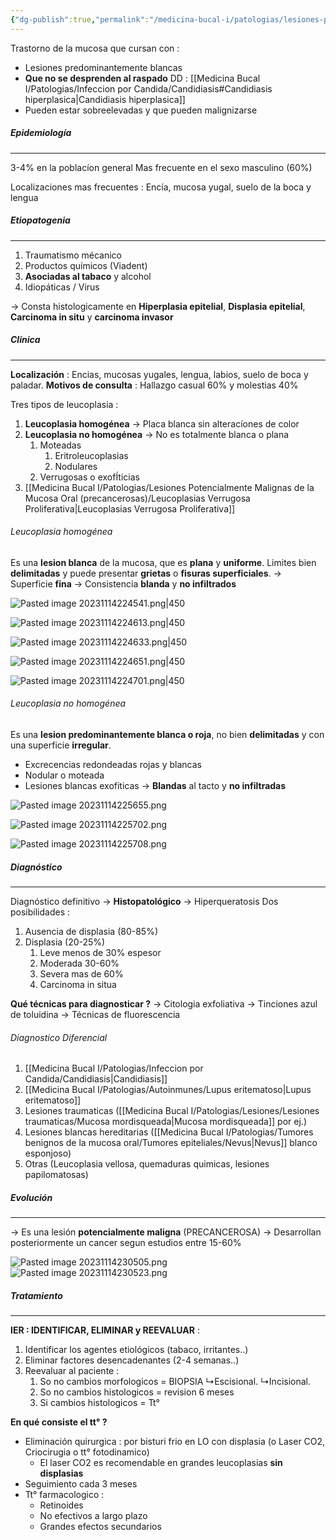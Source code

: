 ```yaml
---
{"dg-publish":true,"permalink":"/medicina-bucal-i/patologias/lesiones-potencialmente-malignas-de-la-mucosa-oral-precancerosas/leucoplasia/","tags":["Precancerosa","LesionesBlancas"]}
---
```


Trastorno de la mucosa que cursan con : 
- Lesiones predominantemente blancas
- **Que no se desprenden al raspado** DD : [[Medicina Bucal I/Patologias/Infeccion por Candida/Candidiasis#Candidiasis hiperplasica\|Candidiasis hiperplasica]]
- Pueden estar sobreelevadas y que pueden malignizarse

##### Epidemiología 
---

3-4% en la poblacíon general
Mas frecuente en el sexo masculino (60%)

Localizaciones mas frecuentes : 
Encía, mucosa yugal, suelo de la boca y lengua

##### Etiopatogenia
---

1. Traumatismo mécanico
2. Productos químicos (Viadent)
3. **Asociadas al tabaco** y alcohol
4. Idiopáticas / Virus

→ Consta histologicamente en **Hiperplasia epitelial**, **Displasia epitelial**, **Carcinoma in situ** y **carcinoma invasor**
##### Clinica
---

**Localización** : Encias, mucosas yugales, lengua, labios, suelo de boca y paladar.
**Motivos de consulta** : Hallazgo casual 60% y molestias 40%

Tres tipos de leucoplasia : 

1. **Leucoplasia homogénea** -> Placa blanca sin alteracíones de color 
2. **Leucoplasia no homogénea** -> No es totalmente blanca o plana 
	1. Moteadas
		 1. Eritroleucoplasias			
		 2.  Nodulares
	2. Verrugosas o exofÍticias
3. [[Medicina Bucal I/Patologias/Lesiones Potencialmente Malignas de la Mucosa Oral (precancerosas)/Leucoplasias Verrugosa Proliferativa\|Leucoplasias Verrugosa Proliferativa]]

###### Leucoplasia homogénea

Es una **lesion blanca** de la mucosa, que es **plana** y **uniforme**. 
Limites bien **delimitadas** y puede presentar **grietas** o **fisuras superficiales**.
→ Superficie **fina**
→ Consistencia **blanda** y **no infiltrados**

![Pasted image 20231114224541.png|450](/img/user/Cirugia%20Bucal%20I/Medias/Pasted%20image%2020231114224541.png)

![Pasted image 20231114224613.png|450](/img/user/Cirugia%20Bucal%20I/Medias/Pasted%20image%2020231114224613.png)

![Pasted image 20231114224633.png|450](/img/user/Cirugia%20Bucal%20I/Medias/Pasted%20image%2020231114224633.png)

![Pasted image 20231114224651.png|450](/img/user/Cirugia%20Bucal%20I/Medias/Pasted%20image%2020231114224651.png)

![Pasted image 20231114224701.png|450](/img/user/Cirugia%20Bucal%20I/Medias/Pasted%20image%2020231114224701.png)

###### Leucoplasia no homogénea

Es una **lesion predominantemente blanca o roja**, no bien **delimitadas** y con una superficie **irregular**.
- Excrecencias redondeadas rojas y blancas
- Nodular o moteada
- Lesiones blancas exofiticas 
→ **Blandas** al tacto y **no infiltradas** 

![Pasted image 20231114225655.png](/img/user/Cirugia%20Bucal%20I/Medias/Pasted%20image%2020231114225655.png)

![Pasted image 20231114225702.png](/img/user/Cirugia%20Bucal%20I/Medias/Pasted%20image%2020231114225702.png)

![Pasted image 20231114225708.png](/img/user/Cirugia%20Bucal%20I/Medias/Pasted%20image%2020231114225708.png)


##### Diagnóstico
----

Diagnóstico definitivo  → **Histopatológico** → Hiperqueratosis 
Dos posibilidades :
1. Ausencia de displasia (80-85%)
2. Displasia (20-25%)
	1. Leve menos de 30% espesor
	2. Moderada 30-60%
	3. Severa mas de 60%
	4. Carcinoma in situa 

**Qué técnicas para diagnosticar ?**
→ Citologia exfoliativa
→ Tinciones azul de toluidina
→ Técnicas de fluorescencia

###### Diagnostico Diferencial

1. [[Medicina Bucal I/Patologias/Infeccion por Candida/Candidiasis\|Candidiasis]]
2. [[Medicina Bucal I/Patologias/Autoinmunes/Lupus eritematoso\|Lupus eritematoso]]
3. Lesiones traumaticas ([[Medicina Bucal I/Patologias/Lesiones/Lesiones traumaticas/Mucosa mordisqueada\|Mucosa mordisqueada]] por ej.)
4. Lesiones blancas hereditarias ([[Medicina Bucal I/Patologias/Tumores benignos de la mucosa oral/Tumores epiteliales/Nevus\|Nevus]] blanco esponjoso)
5. Otras (Leucoplasia vellosa, quemaduras quimicas, lesiones papilomatosas)

##### Evolución
---

→ Es una lesión **potencialmente maligna** (PRECANCEROSA)
→ Desarrollan posteriormente un cancer segun estudios entre 15-60%

![Pasted image 20231114230505.png](/img/user/Cirugia%20Bucal%20I/Medias/Pasted%20image%2020231114230505.png)
![Pasted image 20231114230523.png](/img/user/Cirugia%20Bucal%20I/Medias/Pasted%20image%2020231114230523.png)


##### Tratamiento
---

**IER : IDENTIFICAR, ELIMINAR y REEVALUAR** : 
1. Identificar los agentes etiológicos (tabaco, irritantes..)
2. Eliminar factores desencadenantes (2-4 semanas..)
3. Reevaluar al paciente :
	1. So no cambios morfologicos = BIOPSIA ↳Escisional. ↳Incisional.
	2. So no cambios histologicos = revision 6 meses
	3. Si cambios histologicos = Tt°

**En qué consiste el tt° ?**
- Eliminación quirurgica : por bisturi frio en LO con displasia (o Laser CO2, Criocirugia o tt° fotodinamico)
	- El laser CO2 es recomendable en grandes leucoplasias **sin displasias**
- Seguimiento cada 3 meses
- Tt° farmacologico :
	- Retinoides
	- No efectivos a largo plazo
	- Grandes efectos secundarios

